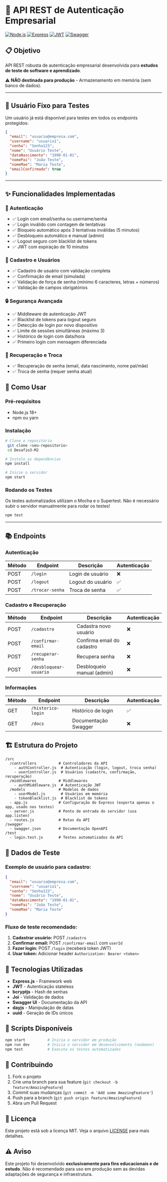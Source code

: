 # 🔐 API REST de Autenticação Empresarial

[![Node.js](https://img.shields.io/badge/Node.js-18+-green.svg)](https://nodejs.org/)
[![Express](https://img.shields.io/badge/Express-4.18+-blue.svg)](https://expressjs.com/)
[![JWT](https://img.shields.io/badge/JWT-Authentication-orange.svg)](https://jwt.io/)
[![Swagger](https://img.shields.io/badge/Swagger-Documentation-green.svg)](https://swagger.io/)

## 📋 Objetivo

API REST robusta de autenticação empresarial desenvolvida para **estudos de teste de software e aprendizado**. 

⚠️ **NÃO destinada para produção** - Armazenamento em memória (sem banco de dados).

---

## 👤 Usuário Fixo para Testes

Um usuário já está disponível para testes em todos os endpoints protegidos:

```json
{
  "email": "usuario@empresa.com",
  "username": "usuario1",
  "senha": "Senha123",
  "nome": "Usuário Teste",
  "dataNascimento": "1990-01-01",
  "nomePai": "João Teste",
  "nomeMae": "Maria Teste",
  "emailConfirmado": true
}
```

---

## ✨ Funcionalidades Implementadas

### 🔑 Autenticação
- ✅ Login com email/senha ou username/senha
- ✅ Login inválido com contagem de tentativas
- ✅ Bloqueio automático após 3 tentativas inválidas (5 minutos)
- ✅ Desbloqueio automático e manual (admin)
- ✅ Logout seguro com blacklist de tokens
- ✅ JWT com expiração de 10 minutos

### 👤 Cadastro e Usuários
- ✅ Cadastro de usuário com validação completa
- ✅ Confirmação de email (simulada)
- ✅ Validação de força de senha (mínimo 6 caracteres, letras + números)
- ✅ Validação de campos obrigatórios

### 🔒 Segurança Avançada
- ✅ Middleware de autenticação JWT
- ✅ Blacklist de tokens para logout seguro
- ✅ Detecção de login por novo dispositivo
- ✅ Limite de sessões simultâneas (máximo 3)
- ✅ Histórico de login com data/hora
- ✅ Primeiro login com mensagem diferenciada

### 🔄 Recuperação e Troca
- ✅ Recuperação de senha (email, data nascimento, nome pai/mãe)
- ✅ Troca de senha (requer senha atual)

## 🚀 Como Usar

### Pré-requisitos
- Node.js 18+ 
- npm ou yarn

### Instalação
```bash
# Clone o repositório
 git clone <seu-repositorio>
 cd Desafio3-M2

# Instale as dependências
npm install

# Inicie o servidor
npm start
```

### Rodando os Testes

Os testes automatizados utilizam o Mocha e o Supertest. Não é necessário subir o servidor manualmente para rodar os testes!

```bash
npm test
```

---

## 📚 Endpoints

### Autenticação
| Método | Endpoint | Descrição | Autenticação |
|--------|----------|-----------|--------------|
| POST | `/login` | Login de usuário | ❌ |
| POST | `/logout` | Logout do usuário | ✅ |
| POST | `/trocar-senha` | Troca de senha | ✅ |

### Cadastro e Recuperação
| Método | Endpoint | Descrição | Autenticação |
|--------|----------|-----------|--------------|
| POST | `/cadastro` | Cadastra novo usuário | ❌ |
| POST | `/confirmar-email` | Confirma email do cadastro | ❌ |
| POST | `/recuperar-senha` | Recupera senha | ❌ |
| POST | `/desbloquear-usuario` | Desbloqueio manual (admin) | ❌ |

### Informações
| Método | Endpoint | Descrição | Autenticação |
|--------|----------|-----------|--------------|
| GET | `/historico-login` | Histórico de login | ✅ |
| GET | `/docs` | Documentação Swagger | ❌ |

## 🏗️ Estrutura do Projeto

```
/src
  /controllers          # Controladores da API
    - authController.js  # Autenticação (login, logout, troca senha)
    - userController.js  # Usuários (cadastro, confirmação, recuperação)
  /middlewares          # Middlewares
    - authMiddleware.js  # Autenticação JWT
  /models               # Modelos de dados
    - userModel.js       # Usuários em memória
    - tokenBlacklist.js  # Blacklist de tokens
  - app.js              # Configuração do Express (exporta apenas o app, usado nos testes)
  - server.js           # Ponto de entrada do servidor (usa app.listen)
  - routes.js           # Rotas da API
/swagger
  - swagger.json        # Documentação OpenAPI
/test
  - login.test.js       # Testes automatizados da API
```

## 🧪 Dados de Teste

### Exemplo de usuário para cadastro:
```json
{
  "email": "usuario@empresa.com",
  "username": "usuario1",
  "senha": "Senha123",
  "nome": "Usuário Teste",
  "dataNascimento": "1990-01-01",
  "nomePai": "João Teste",
  "nomeMae": "Maria Teste"
}
```

### Fluxo de teste recomendado:
1. **Cadastrar usuário:** POST `/cadastro`
2. **Confirmar email:** POST `/confirmar-email` com `userId`
3. **Fazer login:** POST `/login` (receberá token JWT)
4. **Usar token:** Adicionar header `Authorization: Bearer <token>`

## 🔧 Tecnologias Utilizadas

- **Express.js** - Framework web
- **JWT** - Autenticação stateless
- **bcryptjs** - Hash de senhas
- **Joi** - Validação de dados
- **Swagger UI** - Documentação da API
- **dayjs** - Manipulação de datas
- **uuid** - Geração de IDs únicos

## 📝 Scripts Disponíveis

```bash
npm start          # Inicia o servidor em produção
npm run dev        # Inicia o servidor em desenvolvimento (nodemon)
npm test           # Executa os testes automatizados
```

## 🤝 Contribuindo

1. Fork o projeto
2. Crie uma branch para sua feature (`git checkout -b feature/AmazingFeature`)
3. Commit suas mudanças (`git commit -m 'Add some AmazingFeature'`)
4. Push para a branch (`git push origin feature/AmazingFeature`)
5. Abra um Pull Request

## 📄 Licença

Este projeto está sob a licença MIT. Veja o arquivo [LICENSE](LICENSE) para mais detalhes.

## ⚠️ Aviso

Este projeto foi desenvolvido **exclusivamente para fins educacionais e de estudo**. Não é recomendado para uso em produção sem as devidas adaptações de segurança e infraestrutura. 